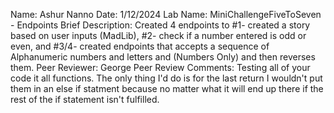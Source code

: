 Name: Ashur Nanno
Date: 1/12/2024
Lab Name: MiniChallengeFiveToSeven - Endpoints
Brief Description: Created 4 endpoints to #1- created a story based on user inputs (MadLib), #2- check  if a number entered is odd or even, and #3/4-  created endpoints that accepts a sequence of Alphanumeric numbers and letters and  (Numbers Only) and then reverses them.
Peer Reviewer: George
Peer Review Comments: Testing all of your code it all functions. The only thing I'd do is for the last return I wouldn't put them in an else if statment because no matter what it will end up there if the rest of the if statement isn't fulfilled.